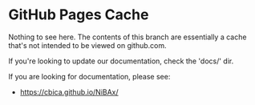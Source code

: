 # GitHub Pages Cache
 
Nothing to see here. The contents of this branch are essentially a cache that's not intended to be viewed on github.com.
 
 
If you're looking to update our documentation, check the 'docs/' dir.
 
If you are looking for documentation, please see:
 
 * https://cbica.github.io/NiBAx/
